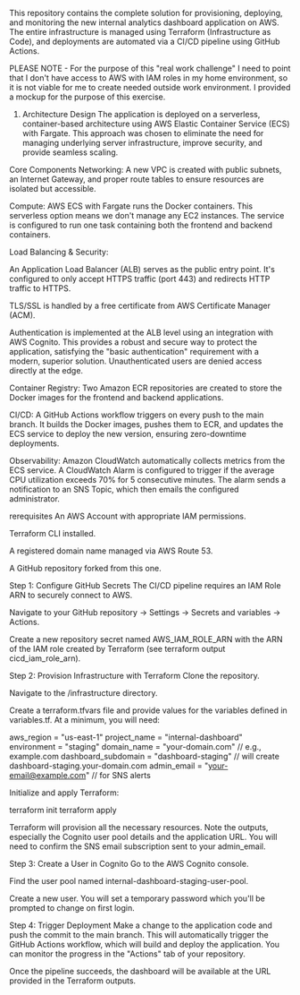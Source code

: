 This repository contains the complete solution for provisioning, deploying, and monitoring the new internal analytics dashboard application on AWS. The entire infrastructure is managed using Terraform (Infrastructure as Code), and deployments are automated via a CI/CD pipeline using GitHub Actions.

PLEASE NOTE - For the purpose of this "real work challenge" I need to point that I don't have access to AWS with IAM roles in my home environment, so it is not viable for me to create needed outside work environment. I provided a mockup for the purpose of this exercise.

1. Architecture Design
The application is deployed on a serverless, container-based architecture using AWS Elastic Container Service (ECS) with Fargate. This approach was chosen to eliminate the need for managing underlying server infrastructure, improve security, and provide seamless scaling.

Core Components
Networking: A new VPC is created with public subnets, an Internet Gateway, and proper route tables to ensure resources are isolated but accessible.

Compute: AWS ECS with Fargate runs the Docker containers. This serverless option means we don't manage any EC2 instances. The service is configured to run one task containing both the frontend and backend containers.

Load Balancing & Security:

An Application Load Balancer (ALB) serves as the public entry point. It's configured to only accept HTTPS traffic (port 443) and redirects HTTP traffic to HTTPS.

TLS/SSL is handled by a free certificate from AWS Certificate Manager (ACM).

Authentication is implemented at the ALB level using an integration with AWS Cognito. This provides a robust and secure way to protect the application, satisfying the "basic authentication" requirement with a modern, superior solution. Unauthenticated users are denied access directly at the edge.

Container Registry: Two Amazon ECR repositories are created to store the Docker images for the frontend and backend applications.

CI/CD: A GitHub Actions workflow triggers on every push to the main branch. It builds the Docker images, pushes them to ECR, and updates the ECS service to deploy the new version, ensuring zero-downtime deployments.

Observability: Amazon CloudWatch automatically collects metrics from the ECS service. A CloudWatch Alarm is configured to trigger if the average CPU utilization exceeds 70% for 5 consecutive minutes. The alarm sends a notification to an SNS Topic, which then emails the configured administrator.

rerequisites
An AWS Account with appropriate IAM permissions.

Terraform CLI installed.

A registered domain name managed via AWS Route 53.

A GitHub repository forked from this one.

Step 1: Configure GitHub Secrets
The CI/CD pipeline requires an IAM Role ARN to securely connect to AWS.

Navigate to your GitHub repository -> Settings -> Secrets and variables -> Actions.

Create a new repository secret named AWS_IAM_ROLE_ARN with the ARN of the IAM role created by Terraform (see terraform output cicd_iam_role_arn).

Step 2: Provision Infrastructure with Terraform
Clone the repository.

Navigate to the /infrastructure directory.

Create a terraform.tfvars file and provide values for the variables defined in variables.tf. At a minimum, you will need:

aws_region           = "us-east-1"
project_name         = "internal-dashboard"
environment          = "staging"
domain_name          = "your-domain.com" // e.g., example.com
dashboard_subdomain  = "dashboard-staging" // will create dashboard-staging.your-domain.com
admin_email          = "your-email@example.com" // for SNS alerts

Initialize and apply Terraform:

terraform init
terraform apply

Terraform will provision all the necessary resources. Note the outputs, especially the Cognito user pool details and the application URL. You will need to confirm the SNS email subscription sent to your admin_email.

Step 3: Create a User in Cognito
Go to the AWS Cognito console.

Find the user pool named internal-dashboard-staging-user-pool.

Create a new user. You will set a temporary password which you'll be prompted to change on first login.

Step 4: Trigger Deployment
Make a change to the application code and push the commit to the main branch. This will automatically trigger the GitHub Actions workflow, which will build and deploy the application. You can monitor the progress in the "Actions" tab of your repository.

Once the pipeline succeeds, the dashboard will be available at the URL provided in the Terraform outputs.

